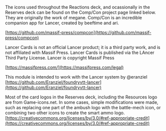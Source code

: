 The icons used throughout the Reactions deck, and ocassionally in the Reserves deck can be found on the Comp/Con project page linked below. They are originally the work of megane. Comp/Con is an incredible companion app for Lancer, created by beeftime and ari.

[https://github.com/massif-press/compcon](https://github.com/massif-press/compcon)

Lancer Cards is not an official Lancer product; it is a third party work, and is not affiliated with Massif Press. Lancer Cards is published via the LAncer Third Party License.
Lancer is copyright Massif Press

[https://massifpress.com/](https://massifpress.com/legal)

This module is intended to work with the Lancer system by @eranziel
[https://github.com/Eranziel/foundryvtt-lancer](https://github.com/Eranziel/foundryvtt-lancer)

Most of the card logos in the Reserves deck, including the Resources logo are from Game-icons.net. In some cases, simple modifications were made, such as replacing one part of the ambush logo with the battle-mech icon, or combining two other icons to create the smart ammo logo.
[https://creativecommons.org/licenses/by/3.0/#ref-appropriate-credit](https://creativecommons.org/licenses/by/3.0/#ref-appropriate-credit)
